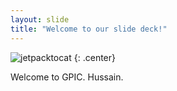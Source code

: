 ```yaml
---
layout: slide
title: "Welcome to our slide deck!"
---
```


![jetpacktocat](https://octodex.github.com/images/jetpacktocat.png)
{: .center}

Welcome to GPIC.
Hussain.
